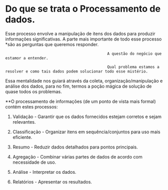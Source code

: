 # Do que se trata o Processamento de dados.

Esse processo envolve a manipulação de itens dos dados para produzir informações significativas. 
A parte mais importante de todo esse processo *são as perguntas que queremos responder.
                                                 
                                                 A questão do negócio que estamor a entender. 
                                                 
                                                 Qual problema estamos a resolver e como tais dados podem solucionar todo esse mistério. 

Essa mentalidade nos guiará através da coleta, organização/manipulação e análise dos dados, para no fim, termos a poção mágica de solução de quase todos os problemas.

**O processamento de informações (de um ponto de vista mais formal) contém estes processos: 

  1. Validação - Garantir que os dados fornecidos estejam corretos e sejam relevantes.

  2. Classificação - Organizar itens em sequência/conjuntos para uso mais eficiente.

  3. Resumo - Reduzir dados detalhados para pontos principais.

  4. Agregação - Combinar várias partes de dados de acordo com necessidade de uso.

  5. Análise - Interpretar os dados.

  6. Relatórios - Apresentar os resultados.
